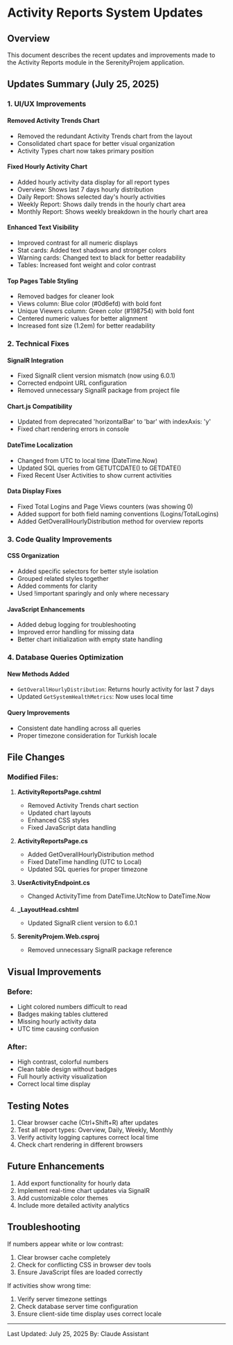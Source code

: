 # Activity Reports System Updates

## Overview
This document describes the recent updates and improvements made to the Activity Reports module in the SerenityProjem application.

## Updates Summary (July 25, 2025)

### 1. UI/UX Improvements

#### **Removed Activity Trends Chart**
- Removed the redundant Activity Trends chart from the layout
- Consolidated chart space for better visual organization
- Activity Types chart now takes primary position

#### **Fixed Hourly Activity Chart**
- Added hourly activity data display for all report types
- Overview: Shows last 7 days hourly distribution
- Daily Report: Shows selected day's hourly activities
- Weekly Report: Shows daily trends in the hourly chart area
- Monthly Report: Shows weekly breakdown in the hourly chart area

#### **Enhanced Text Visibility**
- Improved contrast for all numeric displays
- Stat cards: Added text shadows and stronger colors
- Warning cards: Changed text to black for better readability
- Tables: Increased font weight and color contrast

#### **Top Pages Table Styling**
- Removed badges for cleaner look
- Views column: Blue color (#0d6efd) with bold font
- Unique Viewers column: Green color (#198754) with bold font
- Centered numeric values for better alignment
- Increased font size (1.2em) for better readability

### 2. Technical Fixes

#### **SignalR Integration**
- Fixed SignalR client version mismatch (now using 6.0.1)
- Corrected endpoint URL configuration
- Removed unnecessary SignalR package from project file

#### **Chart.js Compatibility**
- Updated from deprecated 'horizontalBar' to 'bar' with indexAxis: 'y'
- Fixed chart rendering errors in console

#### **DateTime Localization**
- Changed from UTC to local time (DateTime.Now)
- Updated SQL queries from GETUTCDATE() to GETDATE()
- Fixed Recent User Activities to show current activities

#### **Data Display Fixes**
- Fixed Total Logins and Page Views counters (was showing 0)
- Added support for both field naming conventions (Logins/TotalLogins)
- Added GetOverallHourlyDistribution method for overview reports

### 3. Code Quality Improvements

#### **CSS Organization**
- Added specific selectors for better style isolation
- Grouped related styles together
- Added comments for clarity
- Used !important sparingly and only where necessary

#### **JavaScript Enhancements**
- Added debug logging for troubleshooting
- Improved error handling for missing data
- Better chart initialization with empty state handling

### 4. Database Queries Optimization

#### **New Methods Added**
- `GetOverallHourlyDistribution`: Returns hourly activity for last 7 days
- Updated `GetSystemHealthMetrics`: Now uses local time

#### **Query Improvements**
- Consistent date handling across all queries
- Proper timezone consideration for Turkish locale

## File Changes

### Modified Files:
1. **ActivityReportsPage.cshtml**
   - Removed Activity Trends chart section
   - Updated chart layouts
   - Enhanced CSS styles
   - Fixed JavaScript data handling

2. **ActivityReportsPage.cs**
   - Added GetOverallHourlyDistribution method
   - Fixed DateTime handling (UTC to Local)
   - Updated SQL queries for proper timezone

3. **UserActivityEndpoint.cs**
   - Changed ActivityTime from DateTime.UtcNow to DateTime.Now

4. **_LayoutHead.cshtml**
   - Updated SignalR client version to 6.0.1

5. **SerenityProjem.Web.csproj**
   - Removed unnecessary SignalR package reference

## Visual Improvements

### Before:
- Light colored numbers difficult to read
- Badges making tables cluttered
- Missing hourly activity data
- UTC time causing confusion

### After:
- High contrast, colorful numbers
- Clean table design without badges
- Full hourly activity visualization
- Correct local time display

## Testing Notes

1. Clear browser cache (Ctrl+Shift+R) after updates
2. Test all report types: Overview, Daily, Weekly, Monthly
3. Verify activity logging captures correct local time
4. Check chart rendering in different browsers

## Future Enhancements

1. Add export functionality for hourly data
2. Implement real-time chart updates via SignalR
3. Add customizable color themes
4. Include more detailed activity analytics

## Troubleshooting

If numbers appear white or low contrast:
1. Clear browser cache completely
2. Check for conflicting CSS in browser dev tools
3. Ensure JavaScript files are loaded correctly

If activities show wrong time:
1. Verify server timezone settings
2. Check database server time configuration
3. Ensure client-side time display uses correct locale

---

Last Updated: July 25, 2025
By: Claude Assistant